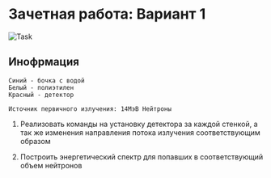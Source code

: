 # Зачетная работа: Вариант 1

![Task](https://github.com/dep24/M_FW_V1/blob/master/res/img.png)

## Инофрмация

    Синий - бочка с водой
    Белый - полиэтилен
    Красный - детектор
    
    Источник первичного излучения: 14МэВ Нейтроны
  
  1. Реализовать команды на установку детектора за каждой стенкой, а так же изменения направления потока излучения соответствующим образом
  
  2. Построить энергетический спектр для попавших в соответствующий объем нейтронов

